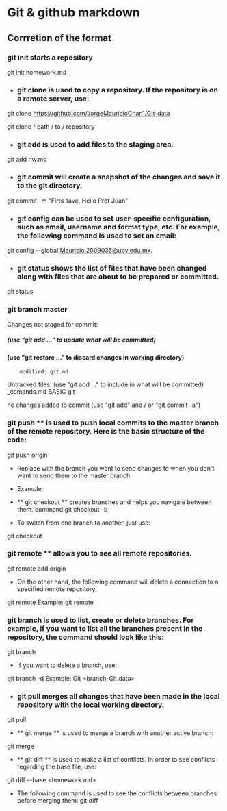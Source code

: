 # Git & github markdown



## Corrretion of the format


### git init  starts a repository

git init homework.md

- ### git clone  is used to copy a repository. If the repository is on a remote server, use:

git clone https://github.com/JorgeMauricioChan1/Git-data

git clone / path / to / repository

- ### git add  is used to add files to the staging area.

git add hw.md

- ### git commit  will create a snapshot of the changes and save it to the git directory.
git commit –m "Firts save, Hello Prof Juan"


- ### git config  can be used to set user-specific configuration, such as email, username and format type, etc. For example, the following command is used to set an email:

git config --global Mauricio.2009035@upy.edu.mx.

- ### git status  shows the list of files that have been changed along with files that are about to be prepared or committed.

git status
### git branch master
Changes not staged for commit:
#####  (use "git add <file> ..." to update what will be committed)
####  (use "git restore <file> ..." to discard changes in working directory)
        modified: git.md

Untracked files:
  (use "git add <file> ..." to include in what will be committed)
        _comands.md
        BASIC
        git

no changes added to commit (use "git add" and / or "git commit -a")

### git push ** is used to push local commits to the master branch of the remote repository. Here is the basic structure of the code:

git push origin <master>

- Replace <master> with the branch you want to send changes to when you don't want to send them to the master branch.
- Example: <Mau>
    
- ** git checkout ** creates branches and helps you navigate between them.
command git checkout -b <mau>

- To switch from one branch to another, just use:

git checkout <Master>

### git remote ** allows you to see all remote repositories.

git remote add origin

- On the other hand, the following command will delete a connection to a specified remote repository:

git remote <repository-name>
Example: git remote <Git-data>

### git branch  is used to list, create or delete branches. For example, if you want to list all the branches present in the repository, the command should look like this:

git branch

- If you want to delete a branch, use:

 git branch -d <branch-name>
 Example: Git <branch-Git.data>
 

- ###  git pull merges all changes that have been made in the local repository with the local working directory.

git pull

- ** git merge ** is used to merge a branch with another active branch:

git merge <mau>

- ** git diff ** is used to make a list of conflicts. In order to see conflicts regarding the base file, use:

git diff --base <homework.md>

- The following command is used to see the conflicts between branches before merging them:
git diff <source-branch> <target-branch>

